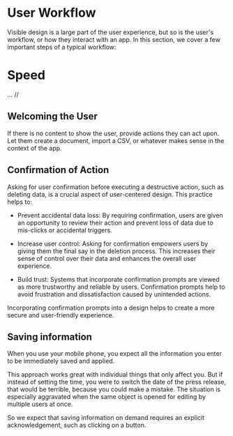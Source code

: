 # User Workflow

Visible design is a large part of the user experience, but so is the user's workflow, or how they interact with an app.
In this section, we cover a few important steps of a typical workflow:


# Speed


... //


## Welcoming the User

If there is no content to show the user, provide actions they can act upon. 
Let them create a document, import a CSV, or whatever makes sense in the context of the app.


## Confirmation of Action

Asking for user confirmation before executing a destructive action, such as deleting data, is a crucial aspect of user-centered design.
This practice helps to:

- Prevent accidental data loss: By requiring confirmation, users are given an opportunity to review their action and prevent
loss of data due to mis-clicks or accidental triggers.

- Increase user control: Asking for confirmation empowers users by giving them the final say in the deletion process.
This increases their sense of control over their data and enhances the overall user experience.

- Build trust: Systems that incorporate confirmation prompts are viewed as more trustworthy and reliable by users. 
Confirmation prompts help to avoid frustration and dissatisfaction caused by unintended actions.

Incorporating confirmation prompts into a design helps to create a more secure and user-friendly experience.


## Saving information

When you use your mobile phone, you expect all the information you enter to be immediately saved and applied. 

This approach works great with individual things that only affect you. But if instead of setting the time, 
you were to switch the date of the press release, that would be terrible, because you could make a mistake.
The situation is especially aggravated when the same object is opened for editing by multiple users at once.

So we expect that saving information on demand requires an explicit acknowledgement, such as clicking on a button.
